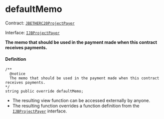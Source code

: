 # defaultMemo

Contract: [`JBETHERC20ProjectPayer`](/docs/dev/v2/contracts/or-utilities/jbetherc20projectpayer/README.md)

Interface: [`IJBProjectPayer`](/docs/dev/v2/interfaces/ijbprojectpayer.md)

**The memo that should be used in the payment made when this contract receives payments.**

#### Definition

```
/**
  @notice
  The memo that should be used in the payment made when this contract receives payments.
*/
string public override defaultMemo;
```

* The resulting view function can be accessed externally by anyone.
* The resulting function overrides a function definition from the [`IJBProjectPayer`](/docs/dev/v2/interfaces/ijbprojectpayer.md) interface.
